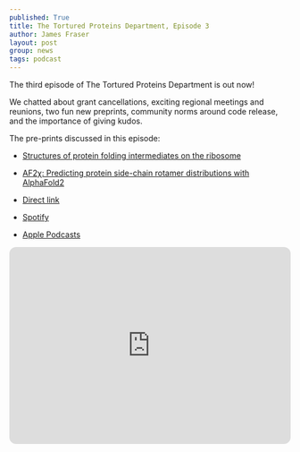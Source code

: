 ```yaml
---
published: True
title: The Tortured Proteins Department, Episode 3
author: James Fraser
layout: post
group: news
tags: podcast
---
```


The third episode of The Tortured Proteins Department is out now!

We chatted about grant cancellations, exciting regional meetings and reunions, two fun new preprints, community norms around code release, and the importance of giving kudos.


The pre-prints discussed in this episode:

- [Structures of protein folding intermediates on the ribosome](https://www.biorxiv.org/content/10.1101/2025.04.07.647236v1.full.pdf)
- [AF2χ: Predicting protein side-chain rotamer distributions with AlphaFold2](https://www.biorxiv.org/content/10.1101/2025.04.16.649219v1.full.pdf)


- [Direct link](http://cdn.fraserlab.com/audio/TTPD_3.mp3)
- [Spotify](https://open.spotify.com/episode/5UUKgL3TYRWE96h7BW9312?si=fUIzb2_nQc2Mu06rUOXgDw)
- [Apple Podcasts](https://podcasts.apple.com/us/podcast/episode-3-travels-protein-folding-side-chain-dynamics/id1802420696?i=1000708739183)

<iframe style="border-radius:12px" src="https://open.spotify.com/embed/episode/5UUKgL3TYRWE96h7BW9312?utm_source=generator" width="100%" height="352" frameBorder="0" allowfullscreen="" allow="autoplay; clipboard-write; encrypted-media; fullscreen; picture-in-picture" loading="lazy"></iframe>
